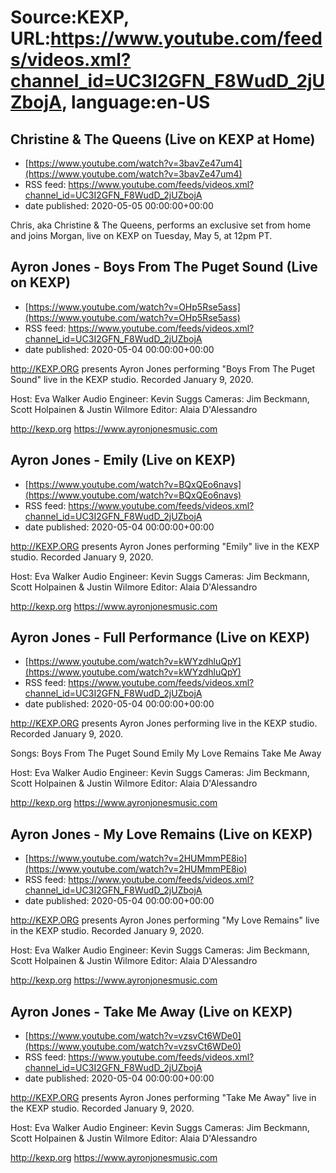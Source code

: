 # Source:KEXP, URL:https://www.youtube.com/feeds/videos.xml?channel_id=UC3I2GFN_F8WudD_2jUZbojA, language:en-US

## Christine & The Queens (Live on KEXP at Home)
 - [https://www.youtube.com/watch?v=3bavZe47um4](https://www.youtube.com/watch?v=3bavZe47um4)
 - RSS feed: https://www.youtube.com/feeds/videos.xml?channel_id=UC3I2GFN_F8WudD_2jUZbojA
 - date published: 2020-05-05 00:00:00+00:00

Chris, aka Christine & The Queens, performs an exclusive set from home and joins Morgan, live on KEXP on Tuesday, May 5, at 12pm PT.

## Ayron Jones - Boys From The Puget Sound (Live on KEXP)
 - [https://www.youtube.com/watch?v=OHp5Rse5ass](https://www.youtube.com/watch?v=OHp5Rse5ass)
 - RSS feed: https://www.youtube.com/feeds/videos.xml?channel_id=UC3I2GFN_F8WudD_2jUZbojA
 - date published: 2020-05-04 00:00:00+00:00

http://KEXP.ORG presents Ayron Jones performing "Boys From The Puget Sound" live in the KEXP studio. Recorded January 9, 2020.

Host: Eva Walker
Audio Engineer: Kevin Suggs
Cameras: Jim Beckmann, Scott Holpainen & Justin Wilmore
Editor: Alaia D'Alessandro

http://kexp.org
https://www.ayronjonesmusic.com

## Ayron Jones - Emily (Live on KEXP)
 - [https://www.youtube.com/watch?v=BQxQEo6navs](https://www.youtube.com/watch?v=BQxQEo6navs)
 - RSS feed: https://www.youtube.com/feeds/videos.xml?channel_id=UC3I2GFN_F8WudD_2jUZbojA
 - date published: 2020-05-04 00:00:00+00:00

http://KEXP.ORG presents Ayron Jones performing "Emily" live in the KEXP studio. Recorded January 9, 2020.

Host: Eva Walker
Audio Engineer: Kevin Suggs
Cameras: Jim Beckmann, Scott Holpainen & Justin Wilmore
Editor: Alaia D'Alessandro

http://kexp.org
https://www.ayronjonesmusic.com

## Ayron Jones - Full Performance (Live on KEXP)
 - [https://www.youtube.com/watch?v=kWYzdhluQpY](https://www.youtube.com/watch?v=kWYzdhluQpY)
 - RSS feed: https://www.youtube.com/feeds/videos.xml?channel_id=UC3I2GFN_F8WudD_2jUZbojA
 - date published: 2020-05-04 00:00:00+00:00

http://KEXP.ORG presents Ayron Jones performing live in the KEXP studio. Recorded January 9, 2020.

Songs:
Boys From The Puget Sound
Emily
My Love Remains
Take Me Away

Host: Eva Walker
Audio Engineer: Kevin Suggs
Cameras: Jim Beckmann, Scott Holpainen & Justin Wilmore
Editor: Alaia D'Alessandro

http://kexp.org
https://www.ayronjonesmusic.com

## Ayron Jones - My Love Remains (Live on KEXP)
 - [https://www.youtube.com/watch?v=2HUMmmPE8io](https://www.youtube.com/watch?v=2HUMmmPE8io)
 - RSS feed: https://www.youtube.com/feeds/videos.xml?channel_id=UC3I2GFN_F8WudD_2jUZbojA
 - date published: 2020-05-04 00:00:00+00:00

http://KEXP.ORG presents Ayron Jones performing "My Love Remains" live in the KEXP studio. Recorded January 9, 2020.

Host: Eva Walker
Audio Engineer: Kevin Suggs
Cameras: Jim Beckmann, Scott Holpainen & Justin Wilmore
Editor: Alaia D'Alessandro

http://kexp.org
https://www.ayronjonesmusic.com

## Ayron Jones - Take Me Away (Live on KEXP)
 - [https://www.youtube.com/watch?v=vzsvCt6WDe0](https://www.youtube.com/watch?v=vzsvCt6WDe0)
 - RSS feed: https://www.youtube.com/feeds/videos.xml?channel_id=UC3I2GFN_F8WudD_2jUZbojA
 - date published: 2020-05-04 00:00:00+00:00

http://KEXP.ORG presents Ayron Jones performing "Take Me Away" live in the KEXP studio. Recorded January 9, 2020.

Host: Eva Walker
Audio Engineer: Kevin Suggs
Cameras: Jim Beckmann, Scott Holpainen & Justin Wilmore
Editor: Alaia D'Alessandro

http://kexp.org
https://www.ayronjonesmusic.com

